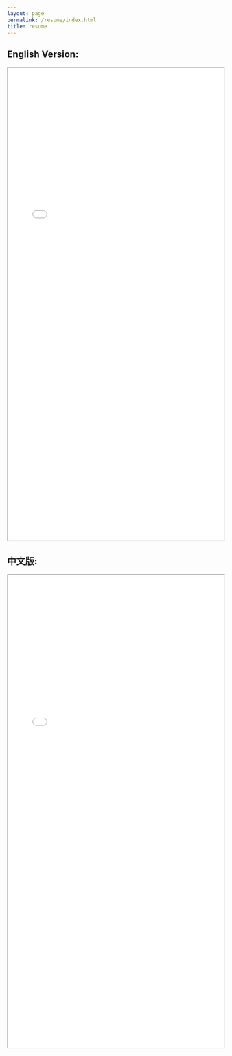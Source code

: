 ```yaml
---
layout: page
permalink: /resume/index.html
title: resume
---
```


## English Version:

<iframe src="/file/CV_Zhongsheng_Wang.pdf" width="100%" height="1100px"></iframe>

## 中文版:

<iframe src="/file/CV_Zhongsheng_Wang_CN.pdf" width="100%" height="1100px"></iframe>
